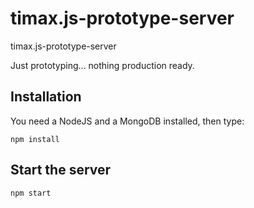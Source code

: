 # timax.js-prototype-server
timax.js-prototype-server

Just prototyping... nothing production ready.

## Installation
You need a NodeJS and a MongoDB installed, then type:

```npm install```

## Start the server
```npm start```

